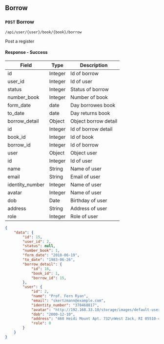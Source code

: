 ## Borrow

### `POST` Borrow

```
/api/user/{user}/book/{book}/borrow
```
Post a register

#### Response - Success
| Field | Type | Description |
|-------|------|-------------|
| id | Integer | Id of borrow |
| user_id | Integer | Id of user |
| status | Integer | Status of borrow  |
| number_book | Integer | Number of book |
| form_date | date | Day borrowes book |
| to_date | date | Day returns book |
| borrow_detail | Object | Object borrow detail |
| id | Integer | Id of borrow detail |
| book_id | Integer | Id of book |
| borrow_id | Integer | Id of borrow |
| user | Object | Object user |
| id | Integer | Id of user |
| name | String | Name of user |
| email | String | Email of user |
| identity_number | Integer | Name of user |
| avatar | Integer | Name of user |
| dob | Date | Birthday of user |
| address | String | Address of user |
| role | Integer | Role of user |

```json
{
    "data": {
        "id": 15,
        "user_id": 2,
        "status": null,
        "number_book": 1,
        "form_date": "2018-06-19",
        "to_date": "1983-06-26",
        "borrow_detail": {
            "id": 16,
            "book_id": 1,
            "borrow_id": 15,
        },
        "user": {
            "id": 2,
            "name": "Prof. Fern Ryan",
            "email": "skertzmann@example.com",
            "identity_number": "378468817",
            "avatar": "http://192.168.33.10/storage/images/default-user.png",
            "dob": "2000-12-10",
            "address": "460 Heidi Mount Apt. 732\nWest Zack, RI 05510-4851",
            "role": 0
        }
    }
}
```
